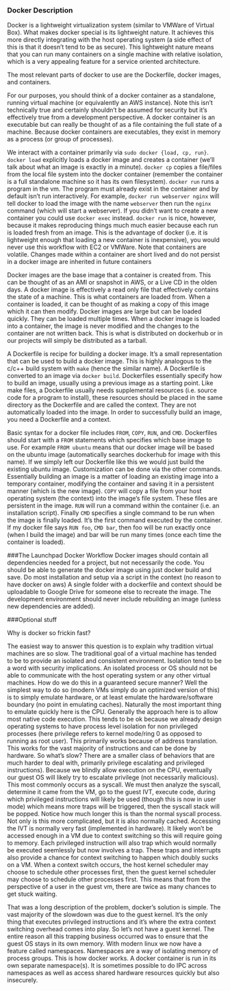 ### Docker Description
Docker is a lightweight virtualization system (similar to VMWare of Virtual Box). What makes docker special is its lightweight nature. It achieves this more directly integrating with the host operating system (a side effect of this is that it doesn’t tend to be as secure). This lightweight nature means that you can run many containers on a single machine with relative isolation, which is a very appealing feature for a service oriented architecture.

The most relevant parts of docker to use are the Dockerfile, docker images, and containers.

For our purposes, you should think of a docker container as a standalone, running virtual machine (or equivalently an AWS instance). Note this isn’t technically true and certainly shouldn’t be assumed for security but it’s effectively true from a development perspective. A docker container is an executable but can really be thought of as a file containing the full state of a machine. Because docker containers are executables, they exist in memory as a process (or group of processes).

We interact with a container primarily via `sudo docker {load, cp, run}`. `docker load` explicitly loads a docker image and creates a container (we’ll talk about what an image is exactly in a minute). `docker cp` copies a file/files from the local file system into the docker container (remember the container is a full standalone machine so it has its own filesystem). `docker run` runs a program in the vm. The program must already exist in the container and by default isn’t run interactively. For example, `docker run webserver nginx` will tell docker to load the image with the name `webserver` then run the `nginx` command (which will start a webserver). If you didn’t want to create a new container you could use `docker exec` instead. `docker run` is nice, however, because it makes reproducing things much much easier because each run is loaded fresh from an image. This is the advantage of docker (i.e. it is lightweight enough that loading a new container is inexpensive), you would never use this workflow with EC2 or VMWare. Note that containers are volatile. Changes made within a container are short lived and do not persist in a docker image are inherited in future containers

Docker images are the base image that a container is created from. This can be thought of as an AMI or snapshot in AWS, or a Live CD in the olden days. A docker image is effectively a read only file that effectively contains the state of a machine. This is what containers are loaded from. When a container is loaded, it can be thought of as making a copy of this image which it can then modify. Docker images are large but can be loaded quickly. They can be loaded multiple times. When a docker image is loaded into a container, the image is never modified and the changes to the container are not written back. This is what is distributed on dockerhub or in our projects will simply be distributed as a tarball.

A Dockerfile is recipe for building a docker image. It’s a small representation that can be used to build a docker image. This is highly analogous to the c/c++ build system with `make` (hence the similar name). A Dockerfile is converted to an image via `docker build`. Dockerfiles essentially specify how to build an image, usually using a previous image as a starting point. Like make files, a Dockerfile usually needs supplemental resources (i.e. source code for a program to install), these resources should be placed in the same directory as the Dockerfile and are called the context. They are not automatically loaded into the image. In order to successfully build an image, you need a Dockerfile and a context.

Basic syntax for a docker file includes `FROM`, `COPY`, `RUN`, and `CMD`. Dockerfiles should start with a `FROM` statements which specifies which base image to use. For example `FROM ubuntu` means that our docker image will be based on the ubuntu image (automatically searches dockerhub for image with this name). If we simply left our Dockerfile like this we would just build the existing ubuntu image. Customization can be done via the other commands. Essentially building an image is a matter of loading an existing image into a temporary container, modifying the container and saving it in a persistent manner (which is the new image). `COPY` will copy a file from your host operating system (the context) into the image’s file system. These files are persistent in the image. `RUN` will run a command within the container (i.e. an installation script). Finally `CMD` specifies a single command to be run when the image is finally loaded. It’s the first command executed by the container. If my docker file says `RUN foo`, `CMD bar`, then foo will be run exactly once (when I build the image) and bar will be run many times (once each time the container is loaded).

###The Launchpad Docker Workflow
Docker images should contain all dependencies needed for a project, but not necessarily the code.
You should be able to generate the docker image using just docker build and save.
Do most installation and setup via a script in the context (no reason to have docker on aws)
A single folder with a dockerfile and context should be uploadable to Google Drive for someone else to recreate the image.
The development environment should never include rebuilding an image (unless new dependencies are added).

###Optional stuff

Why is docker so frickin fast?

The easiest way to answer this question is to explain why tradition virtual machines are so slow. The traditional goal of a virtual machine has tended to be to provide an isolated and consistent environment. Isolation tend to be a word with security implications. An isolated process or OS should not be able to communicate with the host operating system or any other virtual machines. How do we do this in a guaranteed secure manner? Well the simplest way to do so (modern VMs simply do an optimized version of this) is to simply emulate hardware, or at least emulate the hardware/software boundary (no point in emulating caches). Naturally the most important thing to emulate quickly here is the CPU. Generally the approach here is to allow most native code execution. This tends to be ok because we already design operating systems to have process level isolation for non privileged processes (here privilege refers to kernel mode/ring 0 as opposed to running as root user). This primarily works because of address translation. This works for the vast majority of instructions and can be done by hardware. So what’s slow? There are a smaller class of behaviors that are much harder to deal with, primarily privilege escalating and privileged instructions). Because we blindly allow execution on the CPU, eventually our guest OS will likely try to escalate privilege (not necessarily malicious). This most commonly occurs as a syscall. We must then analyze the syscall, determine it came from the VM, go to the guest IVT, execute code, during which privileged instructions will likely be used (though this is now in user mode) which means more traps will be triggered, then the syscall stack will be popped. Notice how much longer this is than the normal syscall process. Not only is this more complicated, but it is also normally cached. Accessing the IVT is normally very fast (implemented in hardware). It likely won’t be accessed enough in a VM due to context switching so this will require going to memory. Each privileged instruction will also trap which would normally be executed seemlessly but now involves a trap. These traps and interrupts also provide a chance for context switching to happen which doubly sucks on a VM. When a context switch occurs, the host kernel scheduler may choose to schedule other processes first, then the guest kernel scheduler may choose to schedule other processes first. This means that from the perspective of a user in the guest vm, there are twice as many chances to get stuck waiting.

That was a long description of the problem, docker’s solution is simple. The vast majority of the slowdown was due to the guest kernel. It’s the only thing that executes privileged instructions and it’s where the extra context switching overhead comes into play. So let’s not have a guest kernel. The entire reason all this trapping business occurred was to ensure that the guest OS stays in its own memory. With modern linux we now have a feature called namespaces. Namespaces are a way of isolating memory of process groups. This is how docker works. A docker container is run in its own separate namespace(s). It is sometimes possible to do IPC across namespaces as well as access shared hardware resources quickly but also insecurely.
